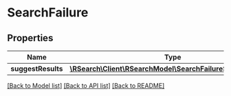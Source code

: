 # SearchFailure

## Properties
Name | Type | Description | Notes
------------ | ------------- | ------------- | -------------
**suggestResults** | [**\RSearch\Client\RSearchModel\SearchFailureSuggestResults**](SearchFailureSuggestResults.md) |  | [optional] 

[[Back to Model list]](../README.md#documentation-for-models) [[Back to API list]](../README.md#documentation-for-api-endpoints) [[Back to README]](../README.md)


